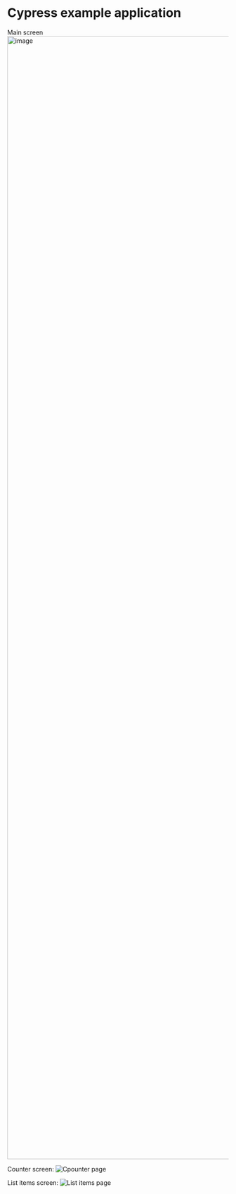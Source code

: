 # Cypress example application 

Main screen
<img width="2560" alt="image" src="https://github.com/user-attachments/assets/c0dea608-fbf8-4273-b7a9-81bd81b1bb25">

Counter screen:
![Cpounter page](https://github.com/user-attachments/assets/bf0652a7-4138-4e29-b8f9-92dc968cbc8a)


List items screen:
![List items page](https://github.com/user-attachments/assets/318255b2-9239-437d-a810-c2feb987be69)
